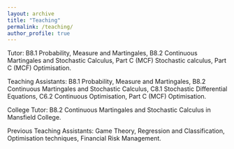 ```yaml
---
layout: archive
title: "Teaching"
permalink: /teaching/
author_profile: true
---
```


Tutor:  B8.1 Probability, Measure and Martingales, B8.2 Continuous Martingales and Stochastic Calculus, Part C (MCF) Stochastic calculus, Part C (MCF) Optimisation.

Teaching Assistants: B8.1 Probability, Measure and Martingales, B8.2 Continuous Martingales and Stochastic Calculus,  C8.1 Stochastic Differential Equations, C6.2 Continuous Optimisation,  Part C (MCF) Optimisation.

College Tutor: B8.2 Continuous Martingales and Stochastic Calculus in Mansfield College.

Previous Teaching Assistants: Game Theory,  Regression and Classification, Optimisation techniques,  Financial Risk Management.



